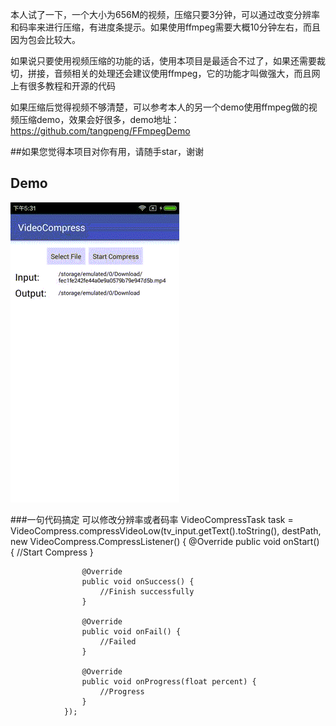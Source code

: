 本人试了一下，一个大小为656M的视频，压缩只要3分钟，可以通过改变分辨率和码率来进行压缩，有进度条提示。如果使用ffmpeg需要大概10分钟左右，而且因为包会比较大。

如果说只要使用视频压缩的功能的话，使用本项目是最适合不过了，如果还需要裁切，拼接，音频相关的处理还会建议使用ffmpeg，它的功能才叫做强大，而且网上有很多教程和开源的代码

如果压缩后觉得视频不够清楚，可以参考本人的另一个demo使用ffmpeg做的视频压缩demo，效果会好很多，demo地址：https://github.com/tangpeng/FFmpegDemo

##如果您觉得本项目对你有用，请随手star，谢谢

## Demo
![Demo](/pic/Demo.gif)

###一句代码搞定 可以修改分辨率或者码率
        VideoCompressTask task = VideoCompress.compressVideoLow(tv_input.getText().toString(), destPath, new VideoCompress.CompressListener() {
                    @Override
                    public void onStart() {
                        //Start Compress
                    }

                    @Override
                    public void onSuccess() {
                        //Finish successfully
                    }

                    @Override
                    public void onFail() {
                        //Failed
                    }

                    @Override
                    public void onProgress(float percent) {
                        //Progress
                    }
                });


